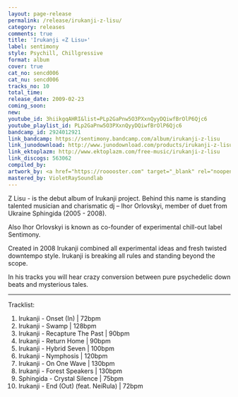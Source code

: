 ```yaml
---
layout: page-release
permalink: /release/irukanji-z-lisu/
category: releases
comments: true
title: 'Irukanji «Z Lisu»'
label: sentimony
style: Psychill, Chillgressive
format: album
cover: true
cat_no: sencd006
cat_nu: sencd006
tracks_no: 10
total_time: 
release_date: 2009-02-23
coming_soon: 
new: 
youtube_id: 3hiikgqAHRI&list=PLp2GaPnw5O3PXxnQyyDQiwfBrOlP6Qjc6
youtube_playlist_id: PLp2GaPnw5O3PXxnQyyDQiwfBrOlP6Qjc6
bandcamp_id: 2924012921
link_bandcamp: https://sentimony.bandcamp.com/album/irukanji-z-lisu
link_junodownload: http://www.junodownload.com/products/irukanji-z-lisu/1507880-02
link_ektoplazm: http://www.ektoplazm.com/free-music/irukanji-z-lisu
link_discogs: 563062
compiled_by: 
artwork_by: <a href="https://rooooster.com" target="_blank" rel="noopener">Anton Pivniuk</a>
mastered_by: VioletRaySoundlab
---
```


Z Lisu - is the debut album of Irukanji project. Behind this name is standing talented musician and charismatic dj – Ihor Orlovskyi, member of duet from Ukraine Sphingida (2005 - 2008).

Also Ihor Orlovskyi is known as co-founder of experimental chill-out label Sentimony.

Created in 2008 Irukanji combined all experimental ideas and fresh twisted downtempo style. Irukanji is breaking all rules and standing beyond the scope.

In his tracks you will hear crazy conversion between pure psychedelic down beats and mysterious tales.

---
Tracklist:

01. Irukanji - Onset (In) \| 72bpm
02. Irukanji - Swamp \| 128bpm
03. Irukanji - Recapture The Past \| 90bpm
04. Irukanji - Return Home \| 90bpm
05. Irukanji - Hybrid Seven \| 100bpm
06. Irukanji - Nymphosis \| 120bpm
07. Irukanji - On One Wave \| 130bpm
08. Irukanji - Forest Speakers \| 130bpm
09. Sphingida - Crystal Silence \| 75bpm
10. Irukanji - End (Out) (feat. NeiRula) \| 72bpm


